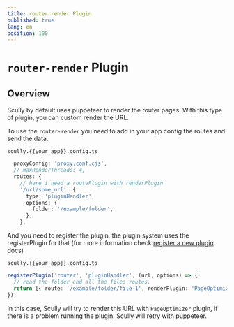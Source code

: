 ```yaml
---
title: router render Plugin
published: true
lang: en
position: 100
---
```


# `router-render` Plugin

## Overview

Scully by default uses puppeteer to render the router pages.
With this type of plugin, you can custom render the URL.

To use the `router-render` you need to add in your app config the routes and send the data.

`scully.{{your_app}}.config.ts`

```typescript
  proxyConfig: 'proxy.conf.cjs',
  // maxRenderThreads: 4,
  routes: {
    // here i need a routePlugin with renderPlugin
    '/url/some_url': {
      type: 'pluginHandler',
      options: {
        folder: '/example/folder',
      },
    },
```

And you need to register the plugin, the plugin system uses the registerPlugin for that (for more information check [register a new plugin](/docs/Reference/plugins/custom-plugins/register-a-new-plugin) docs)

`scully.{{your_app}}.config.ts`

```typescript
registerPlugin('router', 'pluginHandler', (url, options) => {
  // read the folder and all the files routes.
  return [{ route: '/example/folder/file-1', renderPlugin: 'PageOptimizer' }];
});
```

In this case, Scully will try to render this URL with `PageOptimizer` plugin, if there is a problem running the plugin, Scully will retry with puppeteer.
